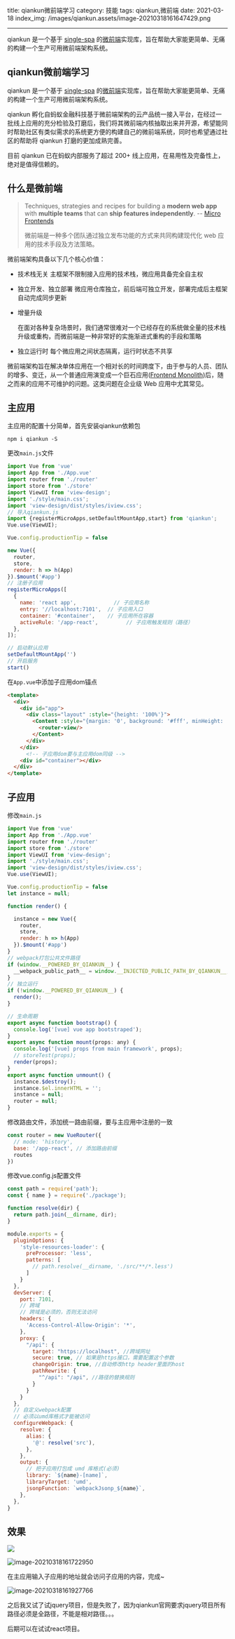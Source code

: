 title: qiankun微前端学习
category: 技能
tags: qiankun,微前端
date: 2021-03-18
index_img: /images/qiankun.assets/image-20210318161647429.png

---


qiankun 是一个基于 [single-spa](https://github.com/CanopyTax/single-spa) 的[微前端](https://micro-frontends.org/)实现库，旨在帮助大家能更简单、无痛的构建一个生产可用微前端架构系统。

<!--more-->

## qiankun微前端学习

qiankun 是一个基于 [single-spa](https://github.com/CanopyTax/single-spa) 的[微前端](https://micro-frontends.org/)实现库，旨在帮助大家能更简单、无痛的构建一个生产可用微前端架构系统。

qiankun 孵化自蚂蚁金融科技基于微前端架构的云产品统一接入平台，在经过一批线上应用的充分检验及打磨后，我们将其微前端内核抽取出来并开源，希望能同时帮助社区有类似需求的系统更方便的构建自己的微前端系统，同时也希望通过社区的帮助将 qiankun 打磨的更加成熟完善。

目前 qiankun 已在蚂蚁内部服务了超过 200+ 线上应用，在易用性及完备性上，绝对是值得信赖的。

## 什么是微前端

> Techniques, strategies and recipes for building a **modern web app** with **multiple teams** that can **ship features independently**. -- [Micro Frontends](https://micro-frontends.org/)
>
> 微前端是一种多个团队通过独立发布功能的方式来共同构建现代化 web 应用的技术手段及方法策略。

微前端架构具备以下几个核心价值：

- 技术栈无关
  主框架不限制接入应用的技术栈，微应用具备完全自主权

- 独立开发、独立部署
  微应用仓库独立，前后端可独立开发，部署完成后主框架自动完成同步更新

- 增量升级

  在面对各种复杂场景时，我们通常很难对一个已经存在的系统做全量的技术栈升级或重构，而微前端是一种非常好的实施渐进式重构的手段和策略

- 独立运行时
  每个微应用之间状态隔离，运行时状态不共享

微前端架构旨在解决单体应用在一个相对长的时间跨度下，由于参与的人员、团队的增多、变迁，从一个普通应用演变成一个巨石应用([Frontend Monolith](https://www.youtube.com/watch?v=pU1gXA0rfwc))后，随之而来的应用不可维护的问题。这类问题在企业级 Web 应用中尤其常见。



## 主应用

主应用的配置十分简单，首先安装qiankun依赖包

`npm i qiankun -S`

更改`main.js`文件

```js
import Vue from 'vue'
import App from './App.vue'
import router from './router'
import store from './store'
import ViewUI from 'view-design';
import './style/main.css';
import 'view-design/dist/styles/iview.css';
// 导入qiankun.js
import {registerMicroApps,setDefaultMountApp,start} from 'qiankun';
Vue.use(ViewUI);

Vue.config.productionTip = false

new Vue({
  router,
  store,
  render: h => h(App)
}).$mount('#app')
// 注册子应用
registerMicroApps([
  {
    name: 'react app',            // 子应用名称
    entry: '//localhost:7101',  // 子应用入口
    container: '#container',    // 子应用所在容器
    activeRule: '/app-react',         // 子应用触发规则（路径）
  },
]);

// 启动默认应用
setDefaultMountApp('')
// 开启服务
start()

```

在`App.vue`中添加子应用dom锚点

```html
<template>
  <div>
    <div id="app">
      <div class="layout" :style="{height: '100%'}">
        <Content :style="{margin: '0', background: '#fff', minHeight: '220px', height: '100%'}">
          <router-view/>
        </Content>
      </div>
    </div>
      <!-- 子应用dom要与主应用dom同级 -->
    <div id="container"></div>
  </div>
</template>
```



## 子应用

修改`main.js`

```js
import Vue from 'vue'
import App from './App.vue'
import router from './router'
import store from './store'
import ViewUI from 'view-design';
import './style/main.css';
import 'view-design/dist/styles/iview.css';
Vue.use(ViewUI);

Vue.config.productionTip = false
let instance = null;

function render() {

  instance = new Vue({
    router,
    store,
    render: h => h(App)
  }).$mount('#app')
}
// webpack打包公共文件路径
if (window.__POWERED_BY_QIANKUN__) {
  __webpack_public_path__ = window.__INJECTED_PUBLIC_PATH_BY_QIANKUN__;
}
// 独立运行
if (!window.__POWERED_BY_QIANKUN__) {
  render();
}

// 生命周期
export async function bootstrap() {
  console.log('[vue] vue app bootstraped');
}
export async function mount(props: any) {
  console.log('[vue] props from main framework', props);
  // storeTest(props);
  render(props);
}
export async function unmount() {
  instance.$destroy();
  instance.$el.innerHTML = '';
  instance = null;
  router = null;
}

```

修改路由文件，添加统一路由前缀，要与主应用中注册的一致

```js
const router = new VueRouter({
  // mode: 'history',
  base: '/app-react', // 添加路由前缀
  routes
})
```

修改vue.config.js配置文件

```js
const path = require('path');
const { name } = require('./package');

function resolve(dir) {
  return path.join(__dirname, dir);
}

module.exports = {
  pluginOptions: {
    'style-resources-loader': {
      preProcessor: 'less',
      patterns: [
        // path.resolve(__dirname, './src/**/*.less')
      ]
    }
  },
  devServer: {
    port: 7101,
    // 跨域
    // 跨域是必须的，否则无法访问
    headers: {
      'Access-Control-Allow-Origin': '*',
    },
    proxy: {
      "/api": {
        target: "https://localhost", //跨域网址
        secure: true, // 如果是https接口，需要配置这个参数
        changeOrigin: true, //自动修改http header里面的host
        pathRewrite: {
          "^/api": "/api", //路径的替换规则
        }
      }
    }
  },
  // 自定义webpack配置
  // 必须以umd库格式才能被访问  
  configureWebpack: {
    resolve: {
      alias: {
        '@': resolve('src'),
      },
    },
    output: {
      // 把子应用打包成 umd 库格式(必须)
      library: `${name}-[name]`,
      libraryTarget: 'umd',
      jsonpFunction: `webpackJsonp_${name}`,
    },
  },
}

```

## 效果

![](/images/qiankun.assets/image-20210318161647429.png)

![image-20210318161722950](/images/qiankun.assets/image-20210318161722950.png)

在主应用输入子应用的地址就会访问子应用的内容，完成~



![image-20210318161927766](/images/qiankun.assets/image-20210318161927766.png)

之后我又试了试jquery项目，但是失败了，因为qiankun官网要求jquery项目所有路径必须是全路径，不能是相对路径。。。

后期可以在试试react项目。

